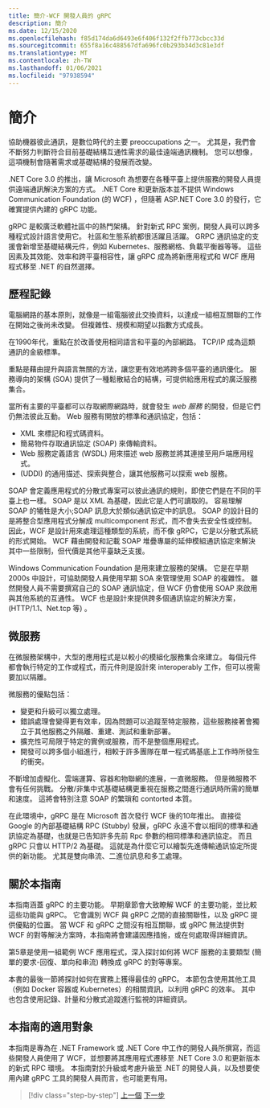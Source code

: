 ```yaml
---
title: 簡介-WCF 開發人員的 gRPC
description: 簡介
ms.date: 12/15/2020
ms.openlocfilehash: f85d174da6d6493e6f406f132f2ffb773cbcc33d
ms.sourcegitcommit: 655f8a16c488567dfa696fc0b293b34d3c81e3df
ms.translationtype: MT
ms.contentlocale: zh-TW
ms.lasthandoff: 01/06/2021
ms.locfileid: "97938594"
---
```

# <a name="introduction"></a>簡介

協助機器彼此通訊，是數位時代的主要 preoccupations 之一。 尤其是，我們會不斷努力判斷符合目前基礎結構互通性需求的最佳遠端通訊機制。 您可以想像，這項機制會隨著需求或基礎結構的發展而改變。

.NET Core 3.0 的推出，讓 Microsoft 為想要在各種平臺上提供服務的開發人員提供遠端通訊解決方案的方式。 .NET Core 和更新版本並不提供 Windows Communication Foundation (的 WCF) ，但隨著 ASP.NET Core 3.0 的發行，它確實提供內建的 gRPC 功能。

gRPC 是較廣泛軟體社區中的熱門架構。 針對新式 RPC 案例，開發人員可以跨多種程式設計語言使用它。 社區和生態系統都很活躍且活躍。 GRPC 通訊協定的支援會新增至基礎結構元件，例如 Kubernetes、服務網格、負載平衡器等等。 這些因素及其效能、效率和跨平臺相容性，讓 gRPC 成為將新應用程式和 WCF 應用程式移至 .NET 的自然選擇。

## <a name="history"></a>歷程記錄

電腦網路的基本原則，就像是一組電腦彼此交換資料，以達成一組相互關聯的工作在開始之後尚未改變。 但複雜性、規模和期望以指數方式成長。

在1990年代，重點在於改善使用相同語言和平臺的內部網路。 TCP/IP 成為這類通訊的金級標準。

重點是藉由提升與語言無關的方法，讓您更有效地將跨多個平臺的通訊優化。 服務導向的架構 (SOA) 提供了一種鬆散結合的結構，可提供給應用程式的廣泛服務集合。

當所有主要的平臺都可以存取網際網路時，就會發生 *web 服務* 的開發，但是它們仍無法彼此互動。 Web 服務有開放的標準和通訊協定，包括：

- XML 來標記和程式碼資料。
- 簡易物件存取通訊協定 (SOAP) 來傳輸資料。
- Web 服務定義語言 (WSDL) 用來描述 web 服務並將其連接至用戶端應用程式。
-  (UDDI) 的通用描述、探索與整合，讓其他服務可以探索 web 服務。

SOAP 會定義應用程式的分散式專案可以彼此通訊的規則，即使它們是在不同的平臺上也一樣。 SOAP 是以 XML 為基礎，因此它是人們可讀取的。 容易理解 SOAP 的犧牲是大小;SOAP 訊息大於類似通訊協定中的訊息。 SOAP 的設計目的是將整合型應用程式分解成 multicomponent 形式，而不會失去安全性或控制。 因此，WCF 是設計用來處理這種類型的系統，而不像 gRPC，它是以分散式系統的形式開始。 WCF 藉由開發和記載 SOAP 堆疊專屬的延伸模組通訊協定來解決其中一些限制，但代價是其他平臺缺乏支援。

Windows Communication Foundation 是用來建立服務的架構。 它是在早期2000s 中設計，可協助開發人員使用早期 SOA 來管理使用 SOAP 的複雜性。 雖然開發人員不需要撰寫自己的 SOAP 通訊協定，但 WCF 仍會使用 SOAP 來啟用與其他系統的互通性。 WCF 也是設計來提供跨多個通訊協定的解決方案， (HTTP/1.1、Net.tcp 等) 。

## <a name="microservices"></a>微服務

在微服務架構中，大型的應用程式是以較小的模組化服務集合來建立。 每個元件都會執行特定的工作或程式，而元件則是設計來 interoperably 工作，但可以視需要加以隔離。

微服務的優點包括：

- 變更和升級可以獨立處理。
- 錯誤處理會變得更有效率，因為問題可以追蹤至特定服務，這些服務接著會獨立于其他服務之外隔離、重建、測試和重新部署。
- 擴充性可局限于特定的實例或服務，而不是整個應用程式。
- 開發可以跨多個小組進行，相較于許多團隊在單一程式碼基底上工作時所發生的衝突。

不斷增加虛擬化、雲端運算、容器和物聯網的進展，一直微服務。 但是微服務不會有任何挑戰。 分散/非集中式基礎結構更重視在服務之間進行通訊時所需的簡單和速度。 這將會特別注意 SOAP 的繁瑣和 contorted 本質。

在此環境中，gRPC 是在 Microsoft 首次發行 WCF 後的10年推出。 直接從 Google 的內部基礎結構 RPC (Stubby) 發展，gRPC 永遠不會以相同的標準和通訊協定為基礎，也就是已告知許多先前 Rpc 參數的相同標準和通訊協定。 而且 gRPC 只會以 HTTP/2 為基礎。 這就是為什麼它可以繪製先進傳輸通訊協定所提供的新功能。 尤其是雙向串流、二進位訊息和多工處理。

## <a name="about-this-guide"></a>關於本指南

本指南涵蓋 gRPC 的主要功能。 早期章節會大致瞭解 WCF 的主要功能，並比較這些功能與 gRPC。 它會識別 WCF 與 gRPC 之間的直接關聯性，以及 gRPC 提供優點的位置。 當 WCF 和 gRPC 之間沒有相互關聯，或 gRPC 無法提供對 WCF 的對等解決方案時，本指南將會建議因應措施，或在何處取得詳細資訊。

第5章是使用一組範例 WCF 應用程式，深入探討如何將 WCF 服務的主要類型 (簡單的要求-回復、單向和串流) 轉換成 gRPC 的對等專案。

本書的最後一節將探討如何在實務上獲得最佳的 gRPC。 本節包含使用其他工具（例如 Docker 容器或 Kubernetes）的相關資訊，以利用 gRPC 的效率。 其中也包含使用記錄、計量和分散式追蹤進行監視的詳細資訊。

## <a name="who-this-guide-is-for"></a>本指南的適用對象

本指南是專為在 .NET Framework 或 .NET Core 中工作的開發人員所撰寫，而這些開發人員使用了 WCF，並想要將其應用程式遷移至 .NET Core 3.0 和更新版本的新式 RPC 環境。 本指南對於升級或考慮升級至 .NET 的開發人員，以及想要使用內建 gRPC 工具的開發人員而言，也可能更有用。

>[!div class="step-by-step"]
>[上一個](index.md) 
>[下一步](grpc-overview.md)
